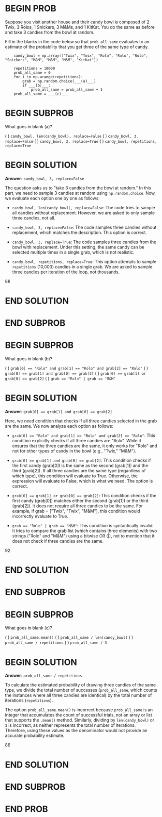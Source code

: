 # BEGIN PROB

Suppose you visit another house and their candy bowl is composed of 2
Twix, 3 Rolos, 1 Snickers, 3 M&Ms, and 1 KitKat. You do the same as
before and take 3 candies from the bowl at random.

Fill in the blanks in the code below so that `prob_all_same` evaluates
to an estimate of the probability that you get three of the same type of
candy.

        candy_bowl = np.array(["Twix", "Twix", "Rolo", "Rolo", "Rolo", "Snickers", "M&M", "M&M", "M&M", "KitKat"])

        repetitions = 10000
        prob_all_same = 0
        for i in np.arange(repetitions):
            grab = np.random.choice(___(a)___)
            if ___(b)___:
                prob_all_same = prob_all_same + 1
        prob_all_same = ___(c)___

# BEGIN SUBPROB

What goes in blank (a)?

( ) `candy_bowl, len(candy_bowl), replace=False`
( ) `candy_bowl, 3, replace=False`
( ) `candy_bowl, 3, replace=True`
( ) `candy_bowl, repetitions, replace=True`

# BEGIN SOLUTION

**Answer**: `candy_bowl, 3, replace=False`

The question asks us to "take 3 candies from the bowl at random." In this part, we need to sample 3 candies at random using `np.random.choice`. Now, we evaluate each option one by one as follows:

- `candy_bowl, len(candy_bowl), replace=False`: The code tries to sample all candies without replacement. However, we are asked to only sample three candies, not all.

- `candy_bowl, 3, replace=False`: The code samples three candies without replacement, which matches the description. This option is correct.

- `candy_bowl, 3, replace=True`: The code samples three candies from the bowl with replacement. Under this setting, the same candy can be selected multiple times in a single grab, which is not realistic.

- `candy_bowl, repetitions, replace=True`: This option attempts to sample `repetitions` (10,000) candies in a single grab. We are asked to sample three candies per iteration of the loop, not thousands.

<average>88</average>

# END SOLUTION

# END SUBPROB

# BEGIN SUBPROB

What goes in blank (b)?

( ) `grab[0] == "Rolo" and grab[1] == "Rolo" and grab[2] == "Rolo"`
( ) `grab[0] == grab[1] and grab[0] == grab[2]`
( ) `grab[0] == grab[1] or grab[0] == grab[2]`
( ) `grab == "Rolo" | grab == "M&M"`

# BEGIN SOLUTION

**Answer**: `grab[0] == grab[1] and grab[0] == grab[2]`

Here, we need condition that checks if all three candies selected in the grab are the same. We now analyze each option as follows:

- `grab[0] == "Rolo" and grab[1] == "Rolo" and grab[2] == "Rolo"`: This condition explicitly checks if all three candies are "Rolo". While it ensures that the three candies are the same, it only works for "Rolo" and not for other types of candy in the bowl (e.g., "Twix," "M&M").

- `grab[0] == grab[1] and grab[0] == grab[2]`: This condition checks if the first candy (grab[0]) is the same as the second (grab[1]) and the third (grab[2]). If all three candies are the same type (regardless of which type), this condition will evaluate to True. Otherwise, the expression will evaluate to False, which is what we need. The option is correct.

- `grab[0] == grab[1] or grab[0] == grab[2]`: This condition checks if the first candy (grab[0]) matches either the second (grab[1]) or the third (grab[2]). It does not require all three candies to be the same. For example, if grab = ["Twix", "Twix", "M&M"], this condition would incorrectly evaluate to True.

- `grab == "Rolo" | grab == "M&M"`: This condition is syntactically invalid. It tries to compare the grab list (which contains three elements) with two strings ("Rolo" and "M&M") using a bitwise OR (|), not to mention that it does not check if three candies are the same.


<average>92</average>

# END SOLUTION

# END SUBPROB

# BEGIN SUBPROB

What goes in blank (c)?

( ) `prob_all_same.mean()`
( ) `prob_all_same / len(candy_bowl)`
( ) `prob_all_same / repetitions`
( ) `prob_all_same / 3`

# BEGIN SOLUTION

**Answer**: `prob_all_same / repetitions`

To calculate the estimated probability of drawing three candies of the same type, we divide the total number of successes (`prob_all_same`, which counts the instances where all three candies are identical) by the total number of iterations (`repetitions`).

The option `prob_all_same.mean()` is incorrect because `prob_all_same` is an integer that accumulates the count of successful trials, not an array or list that supports the `.mean()` method. Similarly, dividing by `len(candy_bowl)` or `3` is incorrect, as neither represents the total number of iterations. Therefore, using these values as the denominator would not provide an accurate probability estimate.

<average>86</average>

# END SOLUTION

# END SUBPROB

# END PROB
